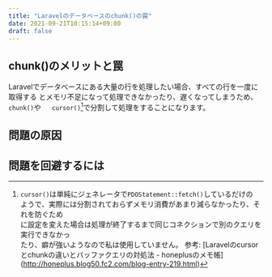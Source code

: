 ```yaml
---
title: "Laravelのデータベースのchunk()の罠"
date: 2021-09-21T10:15:14+09:00
draft: false
---
```


## chunk()のメリットと罠

Laravelでデータベースにある大量の行を処理したい場合、すべての行を一度に取得する	
とメモリ不足になって処理できなかったり、遅くなってしまうため、`chunk()`や`	
cursor()`[^cursor]で分割して処理をすることになります。




## 問題の原因


## 問題を回避するには


[^cursor]: `cursor()`は単純にジェネレータで`PDOStatement::fetch()`しているだけの	
ようで、実際には分割されておらずメモリ消費があまり減らなかったり、それを防ぐため	
に設定を変えた場合は処理が終了するまで同じコネクションで別のクエリを実行できなかっ	
たり、癖が強いようなので私は使用していません。
参考: [Laravelのcursorとchunkの違いとバッファクエリの対処法 - honeplusのメモ帳]	
(http://honeplus.blog50.fc2.com/blog-entry-219.html)

